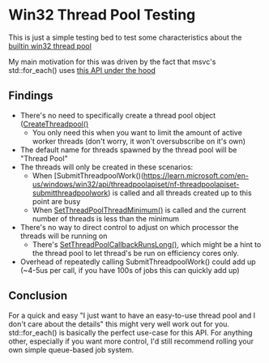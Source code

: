 # Win32 Thread Pool Testing
This is just a simple testing bed to test some characteristics about the [builtin win32 thread pool](https://learn.microsoft.com/en-us/windows/win32/procthread/thread-pool-api)

My main motivation for this was driven by the fact that msvc's std::for_each() uses [this API under the hood](https://github.com/microsoft/STL/blob/main/stl/src/parallel_algorithms.cpp#L25)

## Findings
* There's no need to specifically create a thread pool object ([CreateThreadpool()](https://learn.microsoft.com/en-us/windows/win32/api/threadpoolapiset/nf-threadpoolapiset-createthreadpool)
    * You only need this when you want to limit the amount of active worker threads (don't worry, it won't oversubscribe on it's own)
* The default name for threads spawned by the thread pool will be "Thread Pool"
* The threads will only be created in these scenarios:
    * When [SubmitThreadpoolWork()(https://learn.microsoft.com/en-us/windows/win32/api/threadpoolapiset/nf-threadpoolapiset-submitthreadpoolwork) is called and all threads created up to this point are busy
    * When [SetThreadPoolThreadMinimum()](https://learn.microsoft.com/en-us/windows/win32/api/threadpoolapiset/nf-threadpoolapiset-setthreadpoolthreadminimum) is called and the current number of threads is less than the minimum
* There's no way to direct control to adjust on which processor the threads will be running on
    * There's [SetThreadPoolCallbackRunsLong()](https://learn.microsoft.com/en-us/windows/win32/api/winbase/nf-winbase-setthreadpoolcallbackrunslong), which might be a hint to the thread pool to let thread's be run on efficiency cores only.
* Overhead of repeatedly calling SubmitThreadpoolWork() could add up (~4-5us per call, if you have 100s of jobs this can quickly add up)

## Conclusion
For a quick and easy "I just want to have an easy-to-use thread pool and I don't care about the details" this might very well work out for you. std::for_each() is basically the perfect use-case for this API.
For anything other, especially if you want more control, I'd still recommend rolling your own simple queue-based job system.
